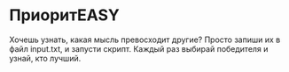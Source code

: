 # ПриоритEASY

Хочешь узнать, какая мысль превосходит другие? Просто запиши их в файл input.txt, и запусти скрипт. Каждый раз выбирай победителя и узнай, кто лучший.